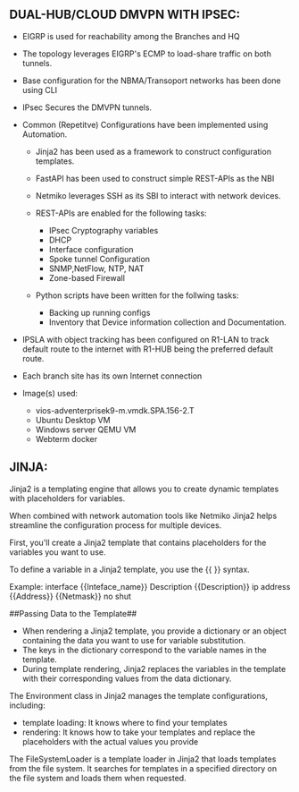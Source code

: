 DUAL-HUB/CLOUD DMVPN WITH IPSEC:
-----------------------------------------------------------------------------------------

  - EIGRP is used for reachability among the Branches and HQ
  - The topology leverages EIGRP's ECMP to load-share traffic on both tunnels.
  - Base configuration for the NBMA/Transoport networks has been done using CLI
  - IPsec Secures the DMVPN tunnels.
  - Common (Repetitve) Configurations have been implemented using Automation.
      - Jinja2 has been used as a framework to construct configuration templates.
      - FastAPI has been used to construct simple REST-APIs as the NBI
      - Netmiko leverages SSH as its SBI to interact with network devices.
      - REST-APIs are enabled for the following tasks:
          - IPsec Cryptography variables
          - DHCP
          - Interface configuration
          - Spoke tunnel Configuration
          - SNMP,NetFlow, NTP, NAT
          - Zone-based Firewall
          
      - Python scripts have been written for the follwing tasks:
          - Backing up running configs
          - Inventory that Device information collection and Documentation.

  - IPSLA with object tracking has been configured on R1-LAN to track default route
    to the internet with R1-HUB being the preferred default route.
  
  - Each branch site has its own Internet connection

  - Image(s) used:
      - vios-adventerprisek9-m.vmdk.SPA.156-2.T
      - Ubuntu Desktop VM
      - Windows server QEMU VM
      - Webterm docker

          
        
JINJA:
-------------------------------------------------------------------------------------------

Jinja2 is a templating engine that allows you to create dynamic templates 
with placeholders for variables.

When combined with network automation tools like Netmiko Jinja2 helps streamline the 
configuration process for multiple devices.

First, you'll create a Jinja2 template that contains placeholders for the variables 
you want to use.

To define a variable in a Jinja2 template, you use the {{ }} syntax.

Example: 
    interface {{Inteface_name}}
    Description {{Description}}
    ip address {{Address}} {{Netmask}}
    no shut

##Passing Data to the Template##
- When rendering a Jinja2 template, you provide a dictionary or an object containing the 
  data you want to use for variable substitution. 
- The keys in the dictionary correspond to the variable names in the template.
- During template rendering, Jinja2 replaces the variables in the template with their 
  corresponding values from the data dictionary.

The Environment class in Jinja2  manages the template configurations, including:
- template loading:  It knows where to find your templates 
- rendering: It knows how to take your templates and replace the placeholders with the actual values you provide

The FileSystemLoader is a template loader in Jinja2 that loads templates from the file system. 
It searches for templates in a specified directory on the file system and loads them when requested.

